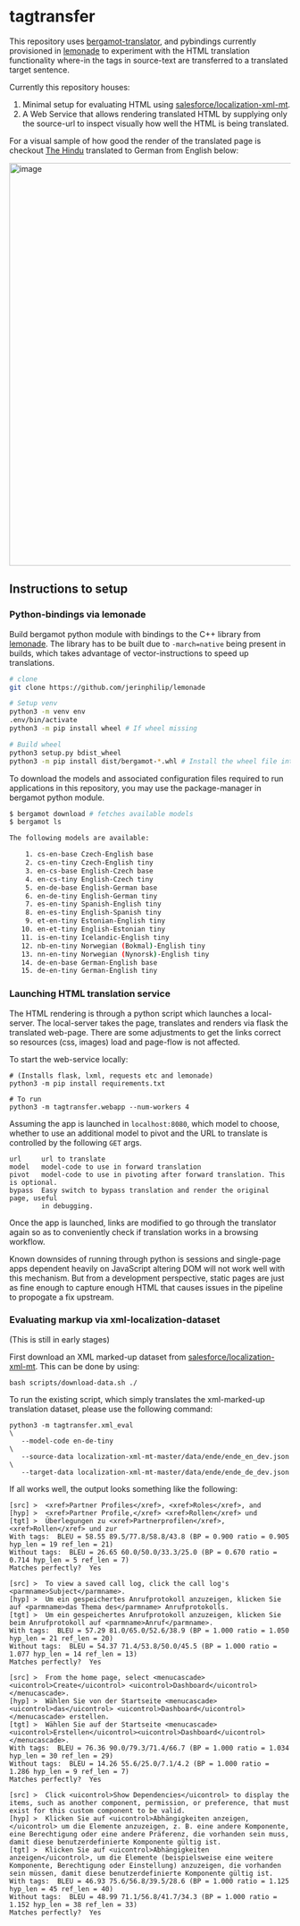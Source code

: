 # tagtransfer


This repository uses
[bergamot-translator](https://github.com/browsermt/bergamot-translator), and
pybindings currently provisioned in
[lemonade](https://github.com/jerinphilip/lemonade) to experiment with the
HTML translation functionality where-in the tags in source-text are transferred
to a translated target sentence.

Currently this repository houses:

1. Minimal setup for evaluating HTML using
   [salesforce/localization-xml-mt](https://github.com/salesforce/localization-xml-mt).
2. A Web Service that allows rendering translated HTML by supplying only the
   source-url to inspect visually how well the HTML is being translated. 


For a visual sample of how good the render of the translated page is checkout
[The Hindu](https://www.thehindu.com/) translated to German from English below:

<img width="720" alt="image" src="https://user-images.githubusercontent.com/727292/148254241-d658706f-b99a-4b65-a422-a9d336a550a0.png">


## Instructions to setup

### Python-bindings via lemonade

Build bergamot python module with bindings to the C++ library from
[lemonade](https://github.com/jerinphilip/lemonade). The library has to be
built due to `-march=native` being present in builds, which
takes advantage of vector-instructions to speed up translations.

```bash
# clone
git clone https://github.com/jerinphilip/lemonade

# Setup venv
python3 -m venv env
.env/bin/activate
python3 -m pip install wheel # If wheel missing

# Build wheel
python3 setup.py bdist_wheel
python3 -m pip install dist/bergamot-*.whl # Install the wheel file into virtual environment.
```

To download the models and associated configuration files required to run
applications in this repository, you may use the package-manager in bergamot
python module.


```bash
$ bergamot download # fetches available models
$ bergamot ls

The following models are available:

    1. cs-en-base Czech-English base
    2. cs-en-tiny Czech-English tiny
    3. en-cs-base English-Czech base
    4. en-cs-tiny English-Czech tiny
    5. en-de-base English-German base
    6. en-de-tiny English-German tiny
    7. es-en-tiny Spanish-English tiny
    8. en-es-tiny English-Spanish tiny
    9. et-en-tiny Estonian-English tiny
   10. en-et-tiny English-Estonian tiny
   11. is-en-tiny Icelandic-English tiny
   12. nb-en-tiny Norwegian (Bokmal)-English tiny
   13. nn-en-tiny Norwegian (Nynorsk)-English tiny
   14. de-en-base German-English base
   15. de-en-tiny German-English tiny

```

### Launching HTML translation service

The HTML rendering is through a python script which launches a local-server.
The local-server takes the page, translates and renders via flask the
translated web-page. There are some adjustments to get the links correct so
resources (css, images) load and page-flow is not affected.

To start the web-service locally:

```
# (Installs flask, lxml, requests etc and lemonade)
python3 -m pip install requirements.txt 

# To run
python3 -m tagtransfer.webapp --num-workers 4
``` 

Assuming the app is launched in `localhost:8080`, which model to choose,
whether to use an additional model to pivot and the URL to translate is
controlled by the following `GET` args.

```
url     url to translate
model   model-code to use in forward translation
pivot   model-code to use in pivoting after forward translation. This is optional.
bypass  Easy switch to bypass translation and render the original page, useful
        in debugging.
```

Once the app is launched, links are modified to go through the translator again
so as to conveniently check if translation works in a browsing workflow.

Known downsides of running through python is sessions and single-page apps
dependent heavily on JavaScript altering DOM will not work well with this
mechanism. But from a development perspective, static pages are just as fine
enough to capture enough HTML that causes issues in the pipeline to propogate a
fix upstream.


### Evaluating markup via xml-localization-dataset

(This is still in early stages)

First download an XML marked-up dataset from
[salesforce/localization-xml-mt](https://github.com/salesforce/localization-xml-mt).
This can be done by using:

```
bash scripts/download-data.sh ./
```


To run the existing script, which simply translates the xml-marked-up
translation dataset, please use the following command:

```
python3 -m tagtransfer.xml_eval                                        \
   --model-code en-de-tiny                                             \
   --source-data localization-xml-mt-master/data/ende/ende_en_dev.json \
   --target-data localization-xml-mt-master/data/ende/ende_de_dev.json 
```

If all works well, the output looks something like the following:

```
[src] >  <xref>Partner Profiles</xref>, <xref>Roles</xref>, and
[hyp] >  <xref>Partner Profile,</xref> <xref>Rollen</xref> und
[tgt] >  Überlegungen zu <xref>Partnerprofilen</xref>, <xref>Rollen</xref> und zur
With tags:  BLEU = 58.55 89.5/77.8/58.8/43.8 (BP = 0.900 ratio = 0.905 hyp_len = 19 ref_len = 21)
Without tags:  BLEU = 26.65 60.0/50.0/33.3/25.0 (BP = 0.670 ratio = 0.714 hyp_len = 5 ref_len = 7)
Matches perfectly?  Yes

[src] >  To view a saved call log, click the call log's <parmname>Subject</parmname>.
[hyp] >  Um ein gespeichertes Anrufprotokoll anzuzeigen, klicken Sie auf <parmname>das Thema des</parmname> Anrufprotokolls.
[tgt] >  Um ein gespeichertes Anrufprotokoll anzuzeigen, klicken Sie beim Anrufprotokoll auf <parmname>Anruf</parmname>.
With tags:  BLEU = 57.29 81.0/65.0/52.6/38.9 (BP = 1.000 ratio = 1.050 hyp_len = 21 ref_len = 20)
Without tags:  BLEU = 54.37 71.4/53.8/50.0/45.5 (BP = 1.000 ratio = 1.077 hyp_len = 14 ref_len = 13)
Matches perfectly?  Yes

[src] >  From the home page, select <menucascade><uicontrol>Create</uicontrol> <uicontrol>Dashboard</uicontrol></menucascade>.
[hyp] >  Wählen Sie von der Startseite <menucascade><uicontrol>das</uicontrol> <uicontrol>Dashboard</uicontrol></menucascade> erstellen.
[tgt] >  Wählen Sie auf der Startseite <menucascade><uicontrol>Erstellen</uicontrol><uicontrol>Dashboard</uicontrol></menucascade>.
With tags:  BLEU = 76.36 90.0/79.3/71.4/66.7 (BP = 1.000 ratio = 1.034 hyp_len = 30 ref_len = 29)
Without tags:  BLEU = 14.26 55.6/25.0/7.1/4.2 (BP = 1.000 ratio = 1.286 hyp_len = 9 ref_len = 7)
Matches perfectly?  Yes

[src] >  Click <uicontrol>Show Dependencies</uicontrol> to display the items, such as another component, permission, or preference, that must exist for this custom component to be valid.
[hyp] >  Klicken Sie auf <uicontrol>Abhängigkeiten anzeigen,</uicontrol> um die Elemente anzuzeigen, z. B. eine andere Komponente, eine Berechtigung oder eine andere Präferenz, die vorhanden sein muss, damit diese benutzerdefinierte Komponente gültig ist.
[tgt] >  Klicken Sie auf <uicontrol>Abhängigkeiten anzeigen</uicontrol>, um die Elemente (beispielsweise eine weitere Komponente, Berechtigung oder Einstellung) anzuzeigen, die vorhanden sein müssen, damit diese benutzerdefinierte Komponente gültig ist.
With tags:  BLEU = 46.93 75.6/56.8/39.5/28.6 (BP = 1.000 ratio = 1.125 hyp_len = 45 ref_len = 40)
Without tags:  BLEU = 48.99 71.1/56.8/41.7/34.3 (BP = 1.000 ratio = 1.152 hyp_len = 38 ref_len = 33)
Matches perfectly?  Yes
```


